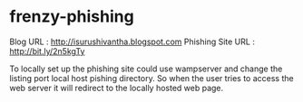 # frenzy-phishing

Blog URL : http://isurushivantha.blogspot.com
Phishing Site URL : http://bit.ly/2n5kgTy

To locally set up the phishing site could use wampserver and change the listing port local host pishing directory. So when the user tries to access the web server it will redirect to the locally hosted web page.
